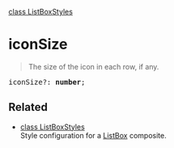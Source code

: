 [class ListBoxStyles](ListBoxStyles.md)

# iconSize

> The size of the icon in each row, if any.

<pre class="docgen_signature">iconSize?: <b>number</b>;</pre>

## Related

- [<!--{ref:class}-->class ListBoxStyles](ListBoxStyles.md) \
    Style configuration for a [ListBox](ListBox.md) composite.
